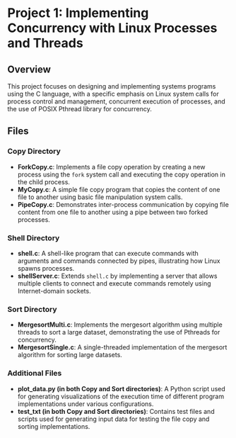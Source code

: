 # Project 1: Implementing Concurrency with Linux Processes and Threads

## Overview

This project focuses on designing and implementing systems programs using the C language, with a specific emphasis on Linux system calls for process control and management, concurrent execution of processes, and the use of POSIX Pthread library for concurrency.

## Files

### Copy Directory

- **ForkCopy.c**: Implements a file copy operation by creating a new process using the `fork` system call and executing the copy operation in the child process.
- **MyCopy.c**: A simple file copy program that copies the content of one file to another using basic file manipulation system calls.
- **PipeCopy.c**: Demonstrates inter-process communication by copying file content from one file to another using a pipe between two forked processes.

### Shell Directory

- **shell.c**: A shell-like program that can execute commands with arguments and commands connected by pipes, illustrating how Linux spawns processes.
- **shellServer.c**: Extends `shell.c` by implementing a server that allows multiple clients to connect and execute commands remotely using Internet-domain sockets.

### Sort Directory

- **MergesortMulti.c**: Implements the mergesort algorithm using multiple threads to sort a large dataset, demonstrating the use of Pthreads for concurrency.
- **MergesortSingle.c**: A single-threaded implementation of the mergesort algorithm for sorting large datasets.

### Additional Files

- **plot_data.py (in both Copy and Sort directories)**: A Python script used for generating visualizations of the execution time of different program implementations under various configurations.
- **test_txt (in both Copy and Sort directories)**: Contains test files and scripts used for generating input data for testing the file copy and sorting implementations.
